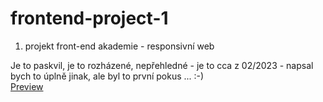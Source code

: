# frontend-project-1

1. projekt front-end akademie - responsivní web

Je to paskvil, je to rozházené, nepřehledné - je to cca z 02/2023 - napsal bych to úplně jinak, ale byl to první pokus ... :-)  
[Preview](https://hondziq.github.io/frontend-project-1/)
